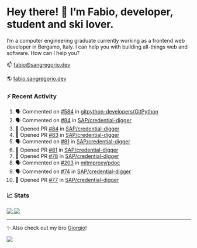 # Hey there! 👋 I’m Fabio, developer, student and ski lover.

I’m a computer engineering graduate currently working as a frontend web developer in Bergamo, Italy. I can help you with building all-things web and software.
How can I help you?

📫 [fabio@sangregorio.dev](mailto:fabio@sangregorio.dev)

🌎 [fabio.sangregorio.dev](https://fabio.sangregorio.dev)


### :zap: Recent Activity

<!--START_SECTION:activity-->
1. 🗣 Commented on [#584](https://github.com/gitpython-developers/GitPython/issues/584) in [gitpython-developers/GitPython](https://github.com/gitpython-developers/GitPython)
2. 🗣 Commented on [#84](https://github.com/SAP/credential-digger/issues/84) in [SAP/credential-digger](https://github.com/SAP/credential-digger)
3. 💪 Opened PR [#84](https://github.com/SAP/credential-digger/pull/84) in [SAP/credential-digger](https://github.com/SAP/credential-digger)
4. 💪 Opened PR [#83](https://github.com/SAP/credential-digger/pull/83) in [SAP/credential-digger](https://github.com/SAP/credential-digger)
5. 🗣 Commented on [#81](https://github.com/SAP/credential-digger/issues/81) in [SAP/credential-digger](https://github.com/SAP/credential-digger)
6. 💪 Opened PR [#81](https://github.com/SAP/credential-digger/pull/81) in [SAP/credential-digger](https://github.com/SAP/credential-digger)
7. 💪 Opened PR [#78](https://github.com/SAP/credential-digger/pull/78) in [SAP/credential-digger](https://github.com/SAP/credential-digger)
8. 🗣 Commented on [#203](https://github.com/mitmproxy/pdoc/issues/203) in [mitmproxy/pdoc](https://github.com/mitmproxy/pdoc)
9. 🗣 Commented on [#74](https://github.com/SAP/credential-digger/issues/74) in [SAP/credential-digger](https://github.com/SAP/credential-digger)
10. 💪 Opened PR [#77](https://github.com/SAP/credential-digger/pull/77) in [SAP/credential-digger](https://github.com/SAP/credential-digger)
<!--END_SECTION:activity-->

### 📈 Stats


<a href="https://github.com/fabiosangregorio">
  <img align="center" src="https://github-readme-stats.vercel.app/api/top-langs/?username=fabiosangregorio&layout=compact&title_color=24292e&bg_color=ffffff" />
</a>
<a href="https://github.com/fabiosangregorio">
  <img align="center" src="https://github-readme-stats.vercel.app/api?username=fabiosangregorio&show_icons=true&theme=graywhite&count_private=true&hide_rank=true&include_all_commits=true&bg_color=ffffff" />
</a>

<!--
**jamesgeorge007/jamesgeorge007** is a ✨ _special_ ✨ repository because its `README.md` (this file) appears on your GitHub profile.

Here are some ideas to get you started:

- 🌱 I’m currently learning ...
- 👯 I’m looking to collaborate on ...
- 🤔 I’m looking for help with ...
- 💬 Ask me about ...
- 😄 Pronouns: ...
- ⚡ Fun fact: ...
-->

---
✨ Also check out my bro [Giorgio](https://github.com/GiorgioBertolotti)!

![](https://komarev.com/ghpvc/?username=fabiosangregorio)
